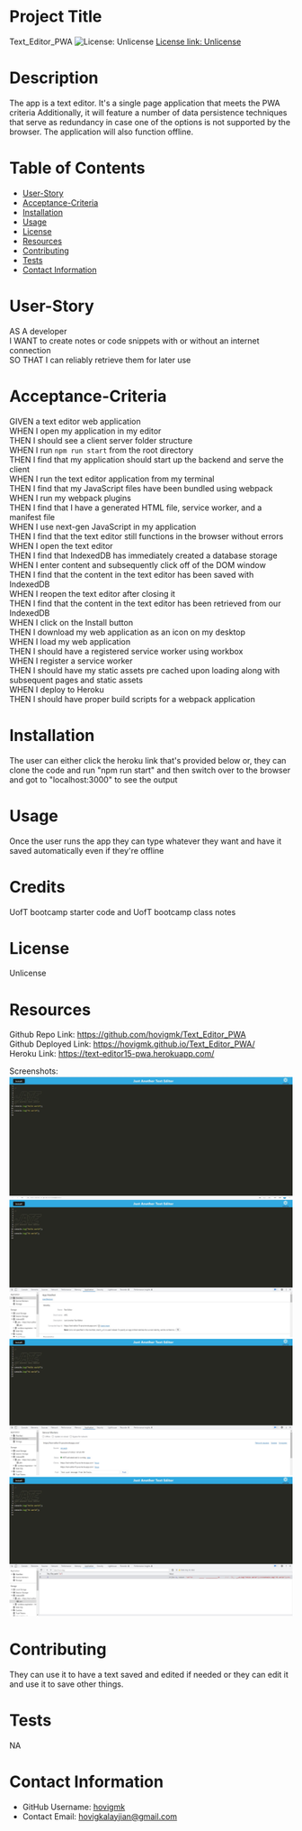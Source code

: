 # Project Title

Text_Editor_PWA
![License: Unlicense](https://img.shields.io/badge/license-Unlicense-blue.svg)
[License link: Unlicense](http://unlicense.org/)

# Description

The app is a text editor. It's a single page application that meets the PWA criteria Additionally, it will feature a number of data persistence techniques that serve as redundancy in case one of the options is not supported by the browser. The application will also function offline.

# Table of Contents

- [User-Story](#User-Story)
- [Acceptance-Criteria](#Acceptance-Criteria)
- [Installation](#Installation)
- [Usage](#Usage)
- [License](#License)
- [Resources](#Resources)
- [Contributing](#Contributing)
- [Tests](#Tests)
- [Contact Information](#Contact-Information)

# User-Story

AS A developer  
I WANT to create notes or code snippets with or without an internet connection  
SO THAT I can reliably retrieve them for later use

# Acceptance-Criteria

GIVEN a text editor web application  
WHEN I open my application in my editor  
THEN I should see a client server folder structure  
WHEN I run `npm run start` from the root directory  
THEN I find that my application should start up the backend and serve the client  
WHEN I run the text editor application from my terminal  
THEN I find that my JavaScript files have been bundled using webpack  
WHEN I run my webpack plugins  
THEN I find that I have a generated HTML file, service worker, and a manifest file  
WHEN I use next-gen JavaScript in my application  
THEN I find that the text editor still functions in the browser without errors  
WHEN I open the text editor  
THEN I find that IndexedDB has immediately created a database storage  
WHEN I enter content and subsequently click off of the DOM window  
THEN I find that the content in the text editor has been saved with IndexedDB  
WHEN I reopen the text editor after closing it  
THEN I find that the content in the text editor has been retrieved from our IndexedDB  
WHEN I click on the Install button  
THEN I download my web application as an icon on my desktop  
WHEN I load my web application  
THEN I should have a registered service worker using workbox  
WHEN I register a service worker  
THEN I should have my static assets pre cached upon loading along with subsequent pages and static assets  
WHEN I deploy to Heroku  
THEN I should have proper build scripts for a webpack application

# Installation

The user can either click the heroku link that's provided below or, they can clone the code and run "npm run start" and then switch over to the browser and got to "localhost:3000" to see the output

# Usage

Once the user runs the app they can type whatever they want and have it saved automatically even if they're offline

# Credits

UofT bootcamp starter code and UofT bootcamp class notes

# License

Unlicense

# Resources

Github Repo Link: https://github.com/hovigmk/Text_Editor_PWA  
Github Deployed Link: https://hovigmk.github.io/Text_Editor_PWA/  
Heroku Link: https://text-editor15-pwa.herokuapp.com/

Screenshots:
![Home-Page](./assets/Home%20Page.jpg)
![manifest.json](./assets/Manifest.jpg)
![service-worker](./assets/Service%20Worker.jpg)
![Database](./assets/JATE%20database.jpg)

# Contributing

They can use it to have a text saved and edited if needed or they can edit it and use it to save other things.

# Tests

NA

# Contact Information

- GitHub Username: [hovigmk](https://www.github.com/hovigmk)
- Contact Email: hovigkalayjian@gmail.com
